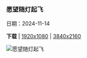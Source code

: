 ### 愿望随灯起飞

日期：2024-11-14

**下载**  |  [1920x1080](https://cn.bing.com/th?id=OHR.YiPengLanterns_ZH-CN5613043353_1920x1080.jpg)  |  [3840x2160](https://cn.bing.com/th?id=OHR.YiPengLanterns_ZH-CN5613043353_UHD.jpg)

![愿望随灯起飞](https://cn.bing.com/th?id=OHR.YiPengLanterns_ZH-CN5613043353_1920x1080.jpg "义蓬灯节 ，清迈，泰国 (© tampatra/Getty Images)")

